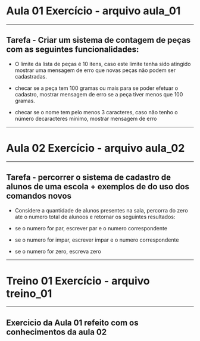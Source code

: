 # Aula 01 Exercício - arquivo aula_01
------------------
## Tarefa - Criar um sistema de contagem de peças com as seguintes funcionalidades:

- O limite da lista de peças é 10 itens, caso este limite tenha sido atingido mostrar uma mensagem de erro que novas peças não podem ser cadastradas.

- checar se a peça tem 100 gramas ou mais para se poder efetuar o cadastro, mostrar mensagem de erro se a peça tiver menos que 100 gramas.

- checar se o nome tem pelo menos 3 caracteres, caso não tenho o número decaracteres minimo, mostrar mensagem de erro
- - - - - - - - - - - 
# Aula 02 Exercício - arquivo aula_02
------------------
## Tarefa - percorrer o sistema de cadastro de alunos de uma escola + exemplos de do uso dos comandos novos

- Considere a quantidade de alunos presentes na sala, percorra do 
zero ate o numero total de alunoos e retornar os seguintes resultados:

- se o numero for par, escrever par e o numero correspondente
- se o numero for impar, escrever impar e o numero correspondente
- se o numero for zero, escreva zero 

- - - - - - - - - - - 
# Treino 01 Exercício - arquivo treino_01
------------------
## Exercicio da Aula 01 refeito com os conhecimentos da aula 02

